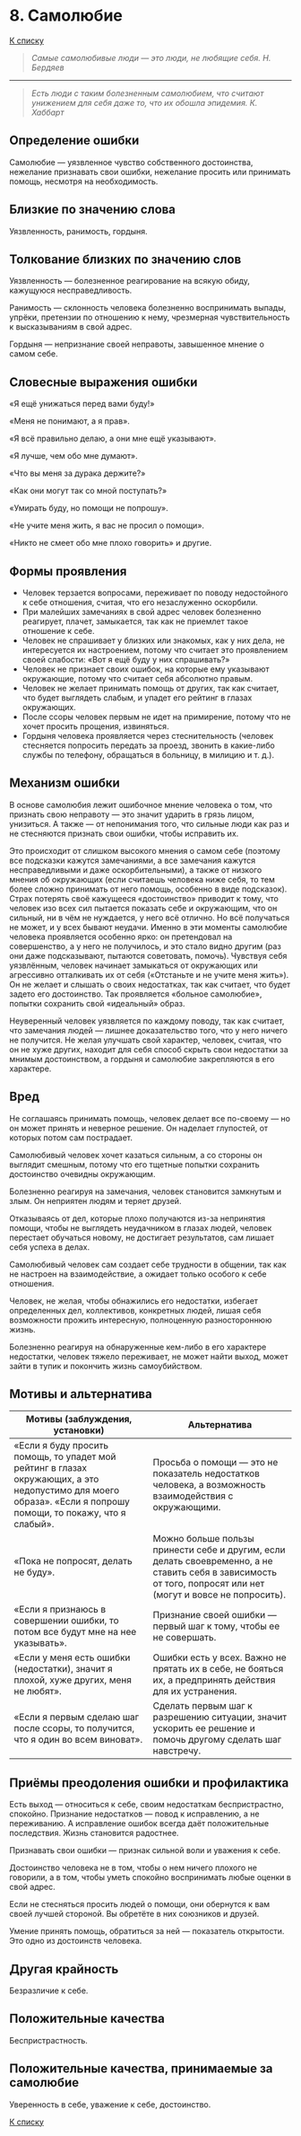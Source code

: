 # 8. Самолюбие

[К списку](000.md)

>*Самые самолюбивые люди — это люди, не любящие себя.
Н. Бердяев*
---
>*Есть люди с таким болезненным самолюбием, что считают унижением
для себя даже то, что их обошла эпидемия.
К. Хаббарт*

## Определение ошибки

Самолюбие — уязвленное чувство собственного достоинства, нежелание признавать свои ошибки, нежелание просить или принимать помощь, несмотря на необходимость.

## Близкие по значению слова

Уязвленность, ранимость, гордыня.
  
## Толкование близких по значению слов

Уязвленность — болезненное реагирование на всякую обиду, кажущуюся несправедливость.

Ранимость — склонность человека болезненно воспринимать выпады, упрёки, претензии по отношению к нему, чрезмерная чувствительность к высказываниям в свой адрес.

Гордыня — непризнание своей неправоты, завышенное мнение о самом себе.

## Словесные выражения ошибки

«Я ещё унижаться перед вами буду!»

«Меня не понимают, а я прав».

«Я всё правильно делаю, а они мне ещё указывают».

«Я лучше, чем обо мне думают».

«Что вы меня за дурака держите?»

«Как они могут так со мной поступать?»

«Умирать буду, но помощи не попрошу».

«Не учите меня жить, я вас не просил о помощи».

«Никто не смеет обо мне плохо говорить» и другие.

## Формы проявления

- Человек терзается вопросами, переживает по поводу недостойного к себе отношения, считая, что его незаслуженно оскорбили.
- При малейших замечаниях в свой адрес человек болезненно реагирует, плачет, замыкается, так как не приемлет такое отношение к себе.
- Человек не спрашивает у близких или знакомых, как у них дела, не интересуется их настроением, потому что считает это проявлением своей слабости: «Вот я ещё буду у них спрашивать?»
- Человек не признает своих ошибок, на которые ему указывают окружающие, потому что считает себя абсолютно правым.
- Человек не желает принимать помощь от других, так как считает, что будет выглядеть слабым, и упадет его рейтинг в глазах окружающих.
- После ссоры человек первым не идет на примирение, потому что не хочет просить прощения, извиняться.
- Гордыня человека проявляется через стеснительность (человек стесняется попросить передать за проезд, звонить в какие-либо службы по телефону, обращаться в больницу, в милицию и т. д.).
  
## Механизм ошибки

В основе самолюбия лежит ошибочное мнение человека о том, что признать свою неправоту — это значит ударить в грязь лицом, унизиться. А также — от непонимания того, что сильные люди как раз и не стесняются признать свои ошибки, чтобы исправить их.

Это происходит от слишком высокого мнения о самом себе (поэтому все подсказки кажутся замечаниями, а все замечания кажутся несправедливыми и даже оскорбительными), а также от низкого мнения об окружающих (если считаешь человека ниже себя, то тем более сложно принимать от него помощь, особенно в виде подсказок). Страх потерять своё кажущееся «достоинство» приводит к тому, что человек изо всех сил пытается показать себе и окружающим, что он сильный, ни в чём не нуждается, у него всё отлично. Но всё получаться не может, и у всех бывают неудачи. Именно в эти моменты самолюбие человека проявляется особенно ярко: он претендовал на совершенство, а у него не получилось, и это стало видно другим (раз они даже подсказывают, пытаются советовать, помочь). Чувствуя себя уязвлённым, человек начинает замыкаться от окружающих или агрессивно отталкивать их от себя («Отстаньте и не учите меня жить»). Он не желает и слышать о своих недостатках, так как считает, что будет задето его достоинство. Так проявляется «больное самолюбие», попытки сохранить свой «идеальный» образ.

Неуверенный человек уязвляется по каждому поводу, так как считает, что замечания людей — лишнее доказательство того, что у него ничего не получится. Не желая улучшать свой характер, человек, считая, что он не хуже других, находит для себя способ скрыть свои недостатки за мнимым достоинством, а гордыня и самолюбие закрепляются в его характере.

## Вред

Не соглашаясь принимать помощь, человек делает все по-своему — но он может принять и неверное решение. Он наделает глупостей, от которых потом сам пострадает.

Самолюбивый человек хочет казаться сильным, а со стороны он выглядит смешным, потому что его тщетные попытки сохранить достоинство очевидны окружающим.

Болезненно реагируя на замечания, человек становится замкнутым и злым. Он неприятен людям и теряет друзей.

Отказываясь от дел, которые плохо получаются из-за непринятия помощи, чтобы не выглядеть неудачником в глазах людей, человек перестает обучаться новому, не достигает результатов, сам лишает себя успеха в делах.

Самолюбивый человек сам создает себе трудности в общении, так как не настроен на взаимодействие, а ожидает только особого к себе отношения.

Человек, не желая, чтобы обнажились его недостатки, избегает определенных дел, коллективов, конкретных людей, лишая себя возможности прожить интересную, полноценную разностороннюю жизнь.

Болезненно реагируя на обнаруженные кем-либо в его характере недостатки, человек тяжело переживает, не может найти выход, может зайти в тупик и покончить жизнь самоубийством.

## Мотивы и альтернатива

Мотивы (заблуждения, установки) | Альтернатива
------------------------------- | ------------
«Если я буду просить помощь, то упадет мой рейтинг в глазах окружающих, а это недопустимо для моего образа». «Если я попрошу помощи, то покажу, что я слабый». | Просьба о помощи — это не показатель недостатков человека, а возможность взаимодействия с окружающими.
«Пока не попросят, делать не буду». | Можно больше пользы принести себе и другим, если делать своевременно, а не ставить себя в зависимость от того, попросят или нет (могут и вовсе не попросить).
«Если я признаюсь в совершении ошибки, то потом все будут мне на нее указывать». | Признание своей ошибки — первый шаг к тому, чтобы ее не совершать.
«Если у меня есть ошибки (недостатки), значит я плохой, хуже других, меня не любят». | Ошибки есть у всех. Важно не прятать их в себе, не бояться их, а предпринять действия для их устранения.
«Если я первым сделаю шаг после ссоры, то получится, что я один во всем виноват». | Сделать первым шаг к разрешению ситуации, значит ускорить ее решение и помочь другому сделать шаг навстречу.

## Приёмы преодоления ошибки и профилактика

Есть выход — относиться к себе, своим недостаткам беспристрастно, спокойно. Признание недостатков — повод к исправлению, а не переживанию. А исправление ошибок всегда даёт положительные последствия. Жизнь становится радостнее.

Признавать свои ошибки — признак сильной воли и уважения к себе.

Достоинство человека не в том, чтобы о нем ничего плохого не говорили, а в том, чтобы уметь спокойно воспринимать любые оценки в свой адрес.

Если не стесняться просить людей о помощи, они обернутся к вам своей лучшей стороной. Вы обретёте в них союзников и друзей.

Умение принять помощь, обратиться за ней — показатель открытости. Это одно из достоинств человека.

## Другая крайность

Безразличие к себе.

## Положительные качества

Беспристрастность.

## Положительные качества, принимаемые за самолюбие

Уверенность в себе, уважение к себе, достоинство.

[К списку](000.md)
